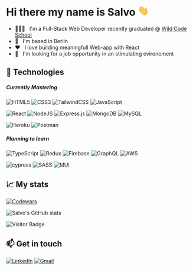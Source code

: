 # Hi there my name is Salvo <img src="https://raw.githubusercontent.com/ABSphreak/ABSphreak/master/gifs/Hi.gif" width="30px">

- 👨🏻‍💻  &nbsp; I'm a Full-Stack Web Developer recently graduated @ [Wild Code School](https://www.wildcodeschool.com/en-GB)
- 🥨 &nbsp; I'm based in Berlin
- ❤️  &nbsp; I love building meaningfull Web-app with React
- 🔭 &nbsp; I'm looking for a job opportunity in an stimulating evironement 



## 🤖 Technologies

##### Currently Mastering

 ![HTML5](https://img.shields.io/badge/html5-%23E34F26.svg?style=for-the-badge&logo=html5&logoColor=white) ![CSS3](https://img.shields.io/badge/css3-%231572B6.svg?style=for-the-badge&logo=css3&logoColor=white) ![TailwindCSS](https://img.shields.io/badge/tailwindcss-%2338B2AC.svg?style=for-the-badge&logo=tailwind-css&logoColor=white) ![JavaScript](https://img.shields.io/badge/javascript-%23323330.svg?style=for-the-badge&logo=javascript&logoColor=%23F7DF1E) 

![React](https://img.shields.io/badge/react-%2320232a.svg?style=for-the-badge&logo=react&logoColor=%2361DAFB) ![NodeJS](https://img.shields.io/badge/node.js-6DA55F?style=for-the-badge&logo=node.js&logoColor=white) ![Express.js](https://img.shields.io/badge/express.js-%23404d59.svg?style=for-the-badge&logo=express&logoColor=%2361DAFB) ![MongoDB](https://img.shields.io/badge/MongoDB-%234ea94b.svg?style=for-the-badge&logo=mongodb&logoColor=white) ![MySQL](https://img.shields.io/badge/mysql-%2300f.svg?style=for-the-badge&logo=mysql&logoColor=white) 

![Heroku](https://img.shields.io/badge/heroku-%23430098.svg?style=for-the-badge&logo=heroku&logoColor=white) ![Postman](https://img.shields.io/badge/Postman-FF6C37?style=for-the-badge&logo=postman&logoColor=white)


##### Planning to learn 


![TypeScript](https://img.shields.io/badge/typescript-%23007ACC.svg?style=for-the-badge&logo=typescript&logoColor=white) ![Redux](https://img.shields.io/badge/redux-%23593d88.svg?style=for-the-badge&logo=redux&logoColor=white) ![Firebase](https://img.shields.io/badge/firebase-%23039BE5.svg?style=for-the-badge&logo=firebase) ![GraphQL](https://img.shields.io/badge/-GraphQL-E10098?style=for-the-badge&logo=graphql&logoColor=white) ![AWS](https://img.shields.io/badge/AWS-%23FF9900.svg?style=for-the-badge&logo=amazon-aws&logoColor=white)

![cypress](https://img.shields.io/badge/-cypress-%23E5E5E5?style=for-the-badge&logo=cypress&logoColor=058a5e) ![SASS](https://img.shields.io/badge/SASS-hotpink.svg?style=for-the-badge&logo=SASS&logoColor=white) ![MUI](https://img.shields.io/badge/MUI-%230081CB.svg?style=for-the-badge&logo=material-ui&logoColor=white)

 

## 📈 My stats

[![Codewars](https://www.codewars.com/users/Sal91/badges/large)](https://www.codewars.com/users/Sal91/)

![Salvo's GitHub stats](https://github-readme-stats.vercel.app/api?username=sal9110&show_icons=true&theme=tokyonight)

![Visitor Badge](https://visitor-badge.laobi.icu/badge?page_id=sal9110)

## 📫  Get in touch 

[![LinkedIn](https://img.shields.io/badge/linkedin-%230077B5.svg?style=for-the-badge&logo=linkedin&logoColor=white)](https://www.linkedin.com/in/pattisalvatore/) [![Gmail](https://img.shields.io/badge/Gmail-D14836?style=for-the-badge&logo=gmail&logoColor=white)](mailto:salvopatti110@gmail.com) </span>
